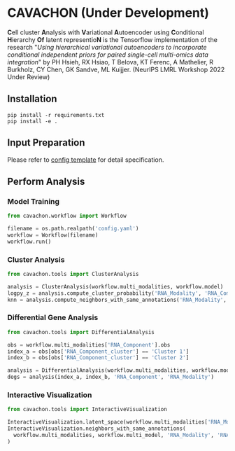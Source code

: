 # CAVACHON (Under Development)
**C**ell cluster **A**nalysis with **V**ariational **A**utoencoder using **C**onditional **H**ierarchy **Of** latent representio**N** is the Tensorflow implementation of the research "_Using hierarchical variational autoencoders to incorporate conditional independent priors for paired single-cell multi-omics data integration_" by PH Hsieh, RX Hsiao, T Belova, KT Ferenc, A Mathelier, R Burkholz, CY Chen, GK Sandve, ML Kuijjer. (NeurIPS LMRL Workshop 2022 Under Review)

## Installation
```
pip install -r requirements.txt
pip install -e .
```

## Input Preparation
Please refer to [config template](./sample_data/config_templates/README.md) for detail specification.

## Perform Analysis
### Model Training
```python
from cavachon.workflow import Workflow

filename = os.path.realpath('config.yaml')
workflow = Workflow(filename)
workflow.run()
```

### Cluster Analysis
```python
from cavachon.tools import ClusterAnalysis

analysis = ClusterAnalysis(workflow.multi_modalities, workflow.model)
logpy_z = analysis.compute_cluster_probability('RNA_Modality', 'RNA_Component')
knn = analysis.compute_neighbors_with_same_annotations('RNA_Modality', 'RNA_Component_cluster', 'z_RNA_Component')
```

### Differential Gene Analysis
```python
from cavachon.tools import DifferentialAnalysis

obs = workflow.multi_modalities['RNA_Component'].obs
index_a = obs[obs['RNA_Component_cluster'] == 'Cluster 1']
index_b = obs[obs['RNA_Component_cluster'] == 'Cluster 2']

analysis = DifferentialAnalysis(workflow.multi_modalities, workflow.model)
degs = analysis(index_a, index_b, 'RNA_Component', 'RNA_Modality')
```

### Interactive Visualization
```python
from cavachon.tools import InteractiveVisualization

InteractiveVisualization.latent_space(workflow.multi_modalities['RNA_Modality'], use_rep='z_RNA_Component')
InteractiveVisualization.neighbors_with_same_annotations(
  workflow.multi_modalities, workflow.multi_model, 'RNA_Modality', 'RNA_Component_cluster', 'z_RNA_Component', [5]
)
```